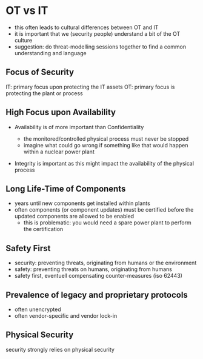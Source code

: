 # OT vs IT

- this often leads to cultural differences between OT and IT
- it is important that we (security people) understand a bit of the OT culture
- suggestion: do threat-modelling sessions together to find a common understanding and language

## Focus of Security

IT: primary focus upon protecting the IT assets
OT: primary focus is protecting the plant or process

## High Focus upon Availability

- Availability is of more important than Confidentiality
    - the monitored/controlled physical process must never be stopped
    - imagine what could go wrong if something like that would happen within a nuclear power plant

- Integrity is important as this might impact the availability of the physical process

## Long Life-Time of Components

- years until new components get installed within plants
- often components (or component updates) must be certified before the updated components are allowed to be enabled
    - this is problematic: you would need a spare power plant to perform the certification

## Safety First

- security: preventing threats, originating from humans or the environment
- safety: preventing threats on humans, originating from humans
- safety first, eventuell compensating counter-measures (iso 62443)

## Prevalence of legacy and proprietary protocols

- often unencrypted
- often vendor-specific and vendor lock-in

## Physical Security

security strongly relies on physical security
